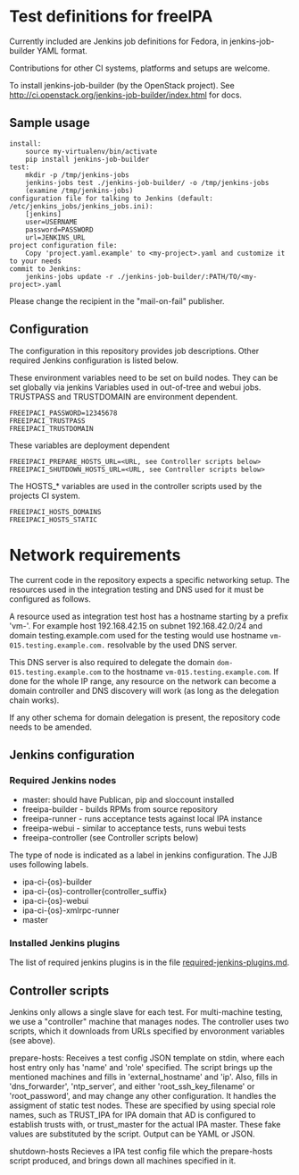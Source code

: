 # Test definitions for freeIPA

Currently included are Jenkins job definitions for Fedora, in
jenkins-job-builder YAML format.

Contributions for other CI systems, platforms and setups are welcome.

To install jenkins-job-builder (by the OpenStack project).
See http://ci.openstack.org/jenkins-job-builder/index.html for docs.

## Sample usage

    install:
        source my-virtualenv/bin/activate
        pip install jenkins-job-builder
    test:
        mkdir -p /tmp/jenkins-jobs
        jenkins-jobs test ./jenkins-job-builder/ -o /tmp/jenkins-jobs
        (examine /tmp/jenkins-jobs)
    configuration file for talking to Jenkins (default: /etc/jenkins_jobs/jenkins_jobs.ini):
        [jenkins]
        user=USERNAME
        password=PASSWORD
        url=JENKINS_URL
    project configuration file:
        Copy 'project.yaml.example' to <my-project>.yaml and customize it to your needs
    commit to Jenkins:
        jenkins-jobs update -r ./jenkins-job-builder/:PATH/TO/<my-project>.yaml

Please change the recipient in the "mail-on-fail" publisher.


## Configuration

The configuration in this repository provides job descriptions.
Other required Jenkins configuration is listed below.

These environment variables need to be set on build nodes. They can be set globally via jenkins
Variables used in out-of-tree and webui jobs. TRUSTPASS and TRUSTDOMAIN are environment dependent.

    FREEIPACI_PASSWORD=12345678
    FREEIPACI_TRUSTPASS
    FREEIPACI_TRUSTDOMAIN

These variables are deployment dependent

    FREEIPACI_PREPARE_HOSTS_URL=<URL, see Controller scripts below>
    FREEIPACI_SHUTDOWN_HOSTS_URL=<URL, see Controller scripts below>

The HOSTS_* variables are used in the controller scripts used by the projects CI system.

    FREEIPACI_HOSTS_DOMAINS
    FREEIPACI_HOSTS_STATIC

# Network requirements

The current code in the repository expects a specific networking setup.
The resources used in the integration testing and DNS used for it must be
configured as follows.

A resource used as integration test host has a hostname starting by a prefix
'vm-'. For example host 192.168.42.15 on subnet 192.168.42.0/24 and domain testing.example.com
used for the testing would use hostname `vm-015.testing.example.com.` resolvable by the
used DNS server.

This DNS server is also required to delegate the domain `dom-015.testing.example.com`
to the hostname `vm-015.testing.example.com`.
If done for the whole IP range, any resource on the network can become a domain controller
and DNS discovery will work (as long as the delegation chain works).

If any other schema for domain delegation is present, the repository code needs to be amended.


## Jenkins configuration

### Required Jenkins nodes

- master:
    should have Publican, pip and sloccount installed
- freeipa-builder - builds RPMs from source repository
- freeipa-runner - runs acceptance tests against local IPA instance
- freeipa-webui - similar to acceptance tests, runs webui tests
- freeipa-controller  (see Controller scripts below)

The type of node is indicated as a label in jenkins configuration. The JJB uses following labels.

- ipa-ci-{os}-builder
- ipa-ci-{os}-controller{controller_suffix}
- ipa-ci-{os}-webui
- ipa-ci-{os}-xmlrpc-runner
- master

### Installed Jenkins plugins

The list of required jenkins plugins is in
the file [required-jenkins-plugins.md](/required-jenkins-plugins.md).

## Controller scripts

Jenkins only allows a single slave for each test. For multi-machine testing,
we use a "controller" machine that manages nodes.
The controller uses two scripts, which it downloads from URLs specified
by envoronment variables (see above).

prepare-hosts:
    Receives a test config JSON template on stdin,
    where each host entry only has 'name' and 'role' specified.
    The script brings up the mentioned machines and fills
    in 'external_hostname' and 'ip'.
    Also, fills in 'dns_forwarder', 'ntp_server', and either
    'root_ssh_key_filename' or 'root_password', and may change
    any other configuration.
    It handles the assigment of static test nodes. These are
    specified by using special role names, such as TRUST_IPA for IPA domain
    that AD is configured to establish trusts with, or trust_master for the
    actual IPA master. These fake values are substituted by the script.
    Output can be YAML or JSON.

shutdown-hosts
    Recieves a IPA test config file which the prepare-hosts script produced,
    and brings down all machines specified in it.
